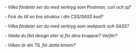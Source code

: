 *- Vilka fördelar ser du med verktyg som Postman, curl och jq?*

*- Fick du till en bra struktur i din CSS/SASS kod?*

*- Vilka fördelar ser du med verktyg som webpack och SASS?*

*- Valda du flat design eller ej för dina knappar? Varför?*

*- Vilken är din TIL för detta kmom?*

